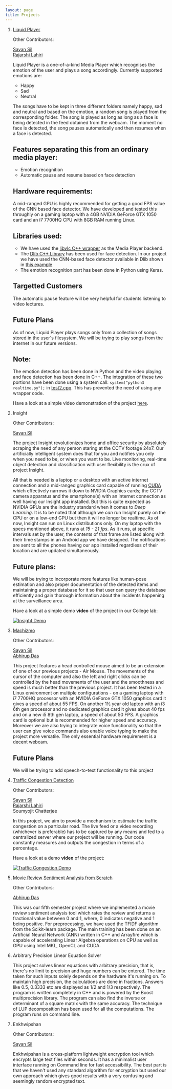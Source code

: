 ```yaml
---
layout: page
title: Projects
---
```


1.	[Liquid Player](https://github.com/sayansil/Liquid-Player)

	Other Contributors:

	[Sayan Sil](https://sayansil.web.app/)<br/>
	[Rajarshi Lahiri](https://www.linkedin.com/in/rajarshi-lahiri-94a103134/)<br/>

	Liquid Player is a one-of-a-kind Media Player which recognises the emotion of the user and plays a song accordingly. Currently supported emotions are:

	* Happy
	* Sad
	* Neutral

	The songs have to be kept in three different folders namely happy, sad and neutral and based on the emotion, a random song is played from the corresponding folder. The song is played as long as long as a face is being detected in the feed obtained from the webcam. The moment no face is detected, the song pauses automatically and then resumes when a face is detected.

	## Features separating this from an ordinary media player:

	* Emotion recognition
	* Automatic pause and resume based on face detection

	## Hardware requirements:

	A mid-ranged GPU is highly recommended for getting a good FPS value of the CNN based face detector. We have developed and tested this throughly on a gaming laptop with a 4GB NVIDIA GeForce GTX 1050 card and an i7 7700HQ CPU with 8GB RAM running Linux.

	## Libraries used:

	* We have used the [libvlc C++ wrapper](https://github.com/videolan/libvlcpp) as the Media Player backend.
	* The [Dlib C++ Library](http://dlib.net/) has been used for face detection. In our project we have used the CNN-based face detector available in Dlib shown in [this example](http://dlib.net/dnn_mmod_face_detection_ex.cpp.html)
	* The emotion recognition part has been done in Python using Keras.

	## Targetted Customers

	The automatic pause feature will be very helpful for students listening to video lectures.

	## Future Plans

	As of now, Liquid Player plays songs only from a collection of songs stored in the user's filesystem. We will be trying to play songs from the internet in our future versions.

	## Note:

	The emotion detection has been done in Python and the video playing and face detection has been done in C++. The integration of these two portions have been done using a system call: `system("python3 realtime.py");` in [test2.cpp](https://github.com/sayansil/Liquid-Player/blob/master/test2.cpp). This has prevented the need of using any wrapper code.

	Have a look at a simple video demonstration of the project [here](https://photos.app.goo.gl/BPXVni8pjPzA1vrk6).

1.	Insight

	Other Contributors:

	[Sayan Sil](https://sayansil.web.app/)<br/>

	The project Insight revolutionizes home and office security by absolutely scraping the need of any person staring at the CCTV footage 24x7. Our artificially intelligent system does that for you and notifies you only when you need to be, or when you want to be. Live monitoring, real-time object detection and classification with user flexibility is the crux of project Insight.

	All that is needed is a laptop or a desktop with an active internet connection and a mid-ranged graphics card capable of running [CUDA](https://developer.nvidia.com/cuda-toolkit) which effectively narrows it down to NVIDIA Graphics cards; the CCTV camera apparatus and the smartphone(s) with an internet connection as well having our Insight app installed. But this is quite expected as NVIDIA GPUs are the industry standard when it comes to *Deep Learning*. It is to be noted that although we *can* run Insight purely on the CPU or on a low-end GPU but then it will no longer be realtime. As of now, Insight can run on Linux distributions only. On my laptop with the specs mentioned above, it runs at *15 - 21 fps*. As it runs, at specific intervals set by the user, the contents of that frame are listed along with their time stamps in an Android app we have designed. The notifications are sent to all the phones having our app installed regardless of their location and are updated simultaneously.

	## Future plans:

	We will be trying to incorporate more features like human-pose estimation and also proper documentation of the detected items and maintaining a proper database for it so that user can query the database efficiently and gain thorough information about the incidents happening at the surveillance area.

	Have a look at a simple demo **video** of the project in our College lab:

	[![Insight Demo](/assets/pictures/image10.png)](https://photos.app.goo.gl/yF1vXyV1FapJ87Sj8)

1.	[Machizmo](https://github.com/DarkStar1997/Machizmo)
	
	Other Contributors:

	[Sayan Sil](https://sayansil.web.app/)<br/>
	[Abhirup Das](https://www.linkedin.com/in/abhirup-das-5a174212a/)<br/>

	This project features a head controlled mouse aimed to be an extension of one of our previous projects - Air Mouse. The movements of the cursor of the computer and also the left and right clicks can be controlled by the head movements of the user and the smoothness and speed is much better than the previous project. It has been tested in a Linux environment on multiple configurations - on a gaming laptop with i7 7700HQ processor with an NVIDIA GeForce GTX 1050 graphics card it gives a speed of about 55 FPS. On another 1½ year old laptop with an i3 6th gen processor and no dedicated graphics card it gives about 40 fps and on a new i5 8th gen laptop, a speed of about 50 FPS. A graphics card is optional but is recommended for higher speed and accuracy. Moreover we are also trying to integrate voice functionality so that the user can give voice commands also enable voice typing to make the project more versatile. The only essential hardware requirement is a decent webcam.

	## Future Plans

	We will be trying to add speech-to-text functionality to this project

1.	[Traffic Congestion Detection](https://kolkata.makerfaire.com/2018/11/15/traffic-congestion-detection/)

	Other Contributors:

	[Sayan Sil](https://sayansil.web.app/)<br/>
	[Rajarshi Lahiri](https://www.linkedin.com/in/rajarshi-lahiri-94a103134/)<br/>
	Soumyojit Chatterjee<br/>

	In this project, we aim to provide a mechanism to estimate the traffic congestion on a particular road. The live feed or a video recording (whichever is preferable) has to be captured by any means and fed to a centralized server where our project will be running. Our code constantly measures and outputs the congestion in terms of a percentage.

	Have a look at a demo **video** of the project:

	[![Traffic Congestion Demo](/assets/pictures/image11.jpeg)](https://photos.app.goo.gl/35V3gTeaJMkJGd478)

1.	[Movie Review Sentiment Analysis from Scratch](https://github.com/DarkStar1997/Movie-Review-Sentiment-Analysis)

	Other Contributors:

	[Abhirup Das](https://www.linkedin.com/in/abhirup-das-5a174212a/)<br/>

	This was our fifth semester project where we implemented a movie review sentiment analysis tool which rates the review and returns a fractional value between 0 and 1, where, 0 indicates negative and 1 being positive. For preprocessing, we have used the TFIDF algorithm from the Scikit-learn package. The main training has been done on an Artificial Neural Network (ANN) written in C++ and Arrayfire which is capable of accelerating Linear Algebra operations on CPU as well as GPU using Intel MKL, OpenCL and CUDA.

1.	Arbitrary Precision Linear Equation Solver

	This project solves linear equations with arbitrary precision, that is, there's no limit to precision and huge numbers can be entered. The time taken for such inputs solely depends on the hardware it's running on. To maintain high precision, the calculations are done in fractions. Answers like 0.5, 0.3333 etc are displayed as 1/2 and 1/3 respectively. The program is written completely in C++ and is powered by the Boost multiprecision library. The program can also find the inverse or determinant of a square matrix with the same accuracy. The technique of LUP decomposition has been used for all the computations. The program runs on command line.

1.	Enkhwipshan

	Other Contributors:

	[Sayan Sil](https://sayansil.web.app/)<br/>	

	Enkhwipshan is a cross-platform lightweight encryption tool which encrypts large text files within seconds. It has a minimalist user interface running on Command line for fast accessibility. The best part is that we haven't used any standard algorithm for encryption but used our own approach which gives good results with a very confusing and seemingly random encrypted text.